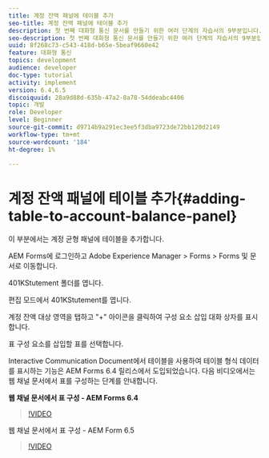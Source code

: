 ```yaml
---
title: 계정 잔액 패널에 테이블 추가
seo-title: 계정 잔액 패널에 테이블 추가
description: 첫 번째 대화형 통신 문서를 만들기 위한 여러 단계의 자습서의 9부분입니다.이 부분에서는 [계정 균형] 패널에 표를 추가하겠습니다.
seo-description: 첫 번째 대화형 통신 문서를 만들기 위한 여러 단계의 자습서의 9부분입니다.이 부분에서는 [계정 균형] 패널에 표를 추가하겠습니다.
uuid: 8f268c73-c543-418d-b65e-5beaf9660e42
feature: 대화형 통신
topics: development
audience: developer
doc-type: tutorial
activity: implement
version: 6.4,6.5
discoiquuid: 28a9d88d-635b-47a2-8a78-54ddeabc4406
topic: 개발
role: Developer
level: Beginner
source-git-commit: d9714b9a291ec3ee5f3dba9723de72bb120d2149
workflow-type: tm+mt
source-wordcount: '184'
ht-degree: 1%

---
```



# 계정 잔액 패널에 테이블 추가{#adding-table-to-account-balance-panel}

이 부분에서는 계정 균형 패널에 테이블을 추가합니다.

AEM Forms에 로그인하고 Adobe Experience Manager > Forms > Forms 및 문서로 이동합니다.

401KStutement 폴더를 엽니다.

편집 모드에서 401KStutement를 엽니다.

계정 잔액 대상 영역을 탭하고 &quot;+&quot; 아이콘을 클릭하여 구성 요소 삽입 대화 상자를 표시합니다.

표 구성 요소를 삽입할 표를 선택합니다.

Interactive Communication Document에서 테이블을 사용하여 테이블 형식 데이터를 표시하는 기능은 AEM Forms 6.4 릴리스에서 도입되었습니다. 다음 비디오에서는 웹 채널 문서에서 표를 구성하는 단계를 안내합니다.

**웹 채널 문서에서 표 구성 - AEM Forms 6.4**

>[!VIDEO](https://video.tv.adobe.com/v/22360/?quality=9&learn=on)

웹 채널 문서에서 표 구성 - AEM Form 6.5

>[!VIDEO](https://video.tv.adobe.com/v/27847?quality=9&learn=on)



